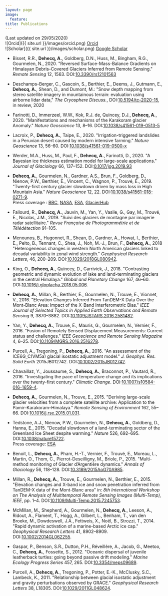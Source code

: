 ```yaml
---
layout: page
image:
  feature:
title: Publications
---
```



(Last updated on 29/05/2020)  
![Orcid]({{ site.url }}/images/orcid.png) [Orcid](http://orcid.org/0000-0002-5157-1183)   
![Scholar]({{ site.url }}/images/scholar.png) [Google Scholar](https://scholar.google.fr/citations?user=4Fk2yxUAAAAJ&hl)   

- Bisset, R.R., **Dehecq, A.**, Goldberg, D.N., Huss, M., Bingham, R.G., Gourmelen, N., 2020. "Reversed Surface-Mass-Balance Gradients on Himalayan Debris-Covered Glaciers Inferred from Remote Sensing." *Remote Sensing* 12, 1563. DOI:[10.3390/rs12101563](https://doi.org/10.3390/rs12101563)

- Deschamps-Berger, C., Gascoin, S., Berthier, E., Deems, J., Gutmann, E., **Dehecq, A.**, Shean, D., and Dumont, M.: "Snow depth mapping from stereo satellite imagery in mountainous terrain: evaluation using airborne lidar data," *The Cryosphere Discuss.*, DOI:[10.5194/tc-2020-15](https://doi.org/10.5194/tc-2020-15), in review, 2020

- Farinotti, D., Immerzeel, W.W., Kok, R.J. de, Quincey, D.J., **Dehecq, A.**, 2020. "Manifestations and mechanisms of the Karakoram glacier Anomaly." *Nature Geoscience* 13, 8–16. DOI:[10.1038/s41561-019-0513-5](https://doi.org/10.1038/s41561-019-0513-5)

- Lacroix, P., **Dehecq, A.**, Taipe, E., 2020. "Irrigation-triggered landslides in a Peruvian desert caused by modern intensive farming." *Nature Geoscience* 13, 56–60. DOI:[10.1038/s41561-019-0500-x](https://doi.org/10.1038/s41561-019-0500-x)

- Werder, M.A., Huss, M., Paul, F., **Dehecq, A.**, Farinotti, D., 2020. "A Bayesian ice thickness estimation model for large-scale applications." *Journal of Glaciology* 66, 137–152. DOI:[0.1017/jog.2019.93](https://doi.org/10.1017/jog.2019.93)

- **Dehecq, A.**, Gourmelen, N., Gardner, A.S., Brun, F., Goldberg, D., Nienow, P.W., Berthier, E., Vincent, C., Wagnon, P., Trouvé, E., 2019. "Twenty-first century glacier slowdown driven by mass loss in High Mountain Asia." *Nature Geoscience* 12, 22. DOI:[10.1038/s41561-018-0271-9](https://doi.org/10.1038/s41561-018-0271-9).  
Press coverage : [BBC](https://www.bbc.com/news/science-environment-46502040), [NASA](https://earthobservatory.nasa.gov/images/144376/ice-loss-slows-down-asian-glaciers), [ESA](https://www.esa.int/Our_Activities/Observing_the_Earth/Space_for_our_climate/Slow_flow_for_glaciers_thinning_in_Asia), [GlacierHub](http://glacierhub.org/2019/01/08/ice-loss-gravity-and-asian-glacier-slowdown/)

- Fallourd, R., **Dehecq, A.**, Jauvin, M., Yan, Y., Vasile, G., Gay, M., Trouvé, E., Nicolas, J.M., 2019. "Suivi des glaciers de montagne par imagerie radar satellitaire." *Revue Française de Photogrammétrie et de Télédétection* 91–105.

- Menounos, B., Hugonnet, R., Shean, D., Gardner, A., Howat, I., Berthier, E., Pelto, B., Tennant, C., Shea, J., Noh, M.-J., Brun, F., **Dehecq, A.**, 2018 "Heterogeneous changes in western North American glaciers linked to decadal variability in zonal wind strength." *Geophysical Research Letters*, 46, 200–209. DOI:[10.1029/2018GL080942](https://doi.org/10.1029/2018GL080942).

- King, O., **Dehecq, A.**, Quincey, D., Carrivick, J., 2018. "Contrasting geometric and dynamic evolution of lake and land-terminating glaciers in the central Himalaya." *Global and Planetary Change* 167, 46–60. DOI:[10.1016/j.gloplacha.2018.05.006](https://doi.org/10.1016/j.gloplacha.2018.05.006).

- **Dehecq, A.**, Millan, R., Berthier, E., Gourmelen, N., Trouve, E., Vionnet, V., 2016. "Elevation Changes Inferred From TanDEM-X Data Over the Mont-Blanc Area: Impact of the X-Band Interferometric Bias." *IEEE Journal of Selected Topics in Applied Earth Observations and Remote Sensing* 9, 3870–3882. DOI:[10.1109/JSTARS.2016.2581482](https://doi.org/10.1109/JSTARS.2016.2581482).

- Yan, Y., **Dehecq, A.**, Trouve, E., Mauris, G., Gourmelen, N., Vernier, F., 2016. "Fusion of Remotely Sensed Displacement Measurements: Current status and challenges." *IEEE Geoscience and Remote Sensing Magazine* 4, 6–25. DOI:[10.1109/MGRS.2016.2516278](https://doi.org/10.1109/MGRS.2016.2516278).

- Purcell, A., Tregoning, P., **Dehecq, A.**, 2016. "An assessment of the ICE6G_C(VM5a) glacial isostatic adjustment model." *J. Geophys. Res. Solid Earth* 2015JB012742. DOI:[10.1002/2015JB012742](https://doi.org/10.1002/2015JB012742).

- Chavaillaz, Y., Joussaume, S., **Dehecq, A.**, Braconnot, P., Vautard, R., 2016. "Investigating the pace of temperature change and its implications over the twenty-first century." *Climatic Change*. DOI:[10.1007/s10584-016-1659-4](https://doi.org/10.1007/s10584-016-1659-4).

- **Dehecq, A.**, Gourmelen, N., Trouve, E., 2015. "Deriving large-scale glacier velocities from a complete satellite archive: Application to the Pamir–Karakoram–Himalaya." *Remote Sensing of Environment* 162, 55–66. DOI:[10.1016/j.rse.2015.01.031](https://doi.org/10.1016/j.rse.2015.01.031).

- Tedstone, A.J., Nienow, P.W., Gourmelen, N., **Dehecq, A.**, Goldberg, D., Hanna, E., 2015. "Decadal slowdown of a land-terminating sector of the Greenland Ice Sheet despite warming." *Nature* 526, 692–695. DOI:[10.1038/nature15722](https://doi.org/10.1038/nature15722).  
Press coverage: [ESA](https://www.esa.int/Our_Activities/Observing_the_Earth/Melting_slows_Greenland_ice_flow)

- Benoit, L., **Dehecq, A.**, Pham, H.-T., Vernier, F., Trouvé, E., Moreau, L., Martin, O., Thom, C., Pierrot-Deseilligny, M., Briole, P., 2015. "Multi-method monitoring of Glacier d’Argentière dynamics." *Annals of Glaciology* 56, 118–128. DOI:[10.3189/2015AoG70A985](https://doi.org/10.3189/2015AoG70A985).

- Millan, R., **Dehecq, A.**, Trouve, E., Gourmelen, N., Berthier, E., 2015. "Elevation changes and X-band ice and snow penetration inferred from TanDEM-X data of the Mont-Blanc area" in: *8th International Workshop on The Analysis of Multitemporal Remote Sensing Images (Multi-Temp), IEEE*, pp. 1–4. DOI:[10.1109/Multi-Temp.2015.7245753](https://doi.org/10.1109/Multi-Temp.2015.7245753).

- McMillan, M., Shepherd, A., Gourmelen, N., **Dehecq, A.**, Leeson, A., Ridout, A., Flament, T., Hogg, A., Gilbert, L., Benham, T., van den Broeke, M., Dowdeswell, J.A., Fettweis, X., Noël, B., Strozzi, T., 2014. "Rapid dynamic activation of a marine-based Arctic ice cap." *Geophysical Research Letters* 41, 8902–8909. DOI:[10.1002/2014GL062255](https://doi.org/10.1002/2014GL062255).

- Gaspar, P., Benson, S.R., Dutton, P.H., Réveillère, A., Jacob, G., Meetoo, C., **Dehecq, A.**, Fossette, S., 2012. "Oceanic dispersal of juvenile leatherback turtles: going beyond passive drift modeling." *Marine Ecology Progress Series* 457, 265. DOI:[10.3354/meps09689](https://doi.org/10.3354/meps09689).

- Purcell, A., **Dehecq, A.**, Tregoning, P., Potter, E.-K., McClusky, S.C., Lambeck, K., 2011. "Relationship between glacial isostatic adjustment and gravity perturbations observed by GRACE." *Geophysical Research Letters* 38, L18305. DOI:[10.1029/2011GL048624](https://doi.org/10.1029/2011GL048624).
